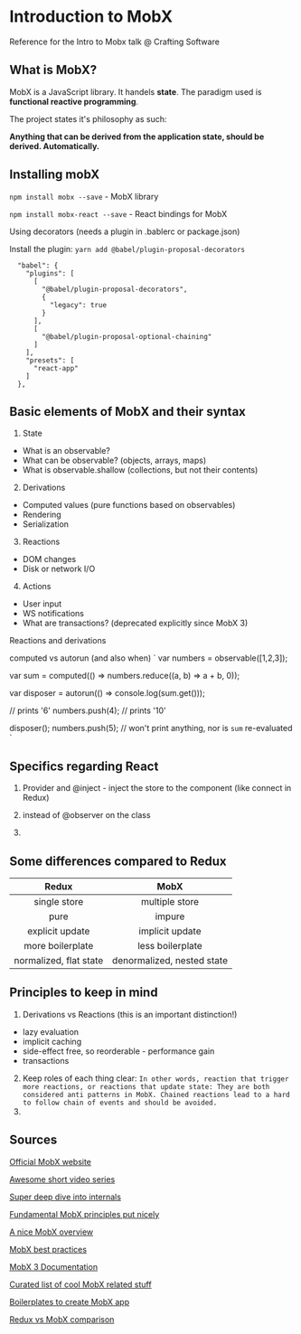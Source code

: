 # Introduction to MobX

Reference for the Intro to Mobx talk @ Crafting Software

## What is MobX?

MobX is a JavaScript library. It handels **state**. 
The paradigm used is **functional reactive programming**.

The project states it's philosophy as such:

**Anything that can be derived from the application state, should be derived. Automatically.**

## Installing mobX

`npm install mobx --save` - MobX library

`npm install mobx-react --save` - React bindings for MobX

Using decorators (needs a plugin in .bablerc or package.json)

Install the plugin:
`yarn add @babel/plugin-proposal-decorators`

```
  "babel": {
    "plugins": [
      [
        "@babel/plugin-proposal-decorators",
        {
          "legacy": true
        }
      ],
      [
        "@babel/plugin-proposal-optional-chaining"
      ]
    ],
    "presets": [
      "react-app"
    ]
  },
```

## Basic elements of MobX and their syntax

1. State
  - What is an observable?
  - What can be observable? (objects, arrays, maps)
  - What is observable.shallow (collections, but not their contents)
  
2. Derivations
  - Computed values (pure functions based on observables)
  - Rendering
  - Serialization

3. Reactions
  - DOM changes
  - Disk or network I/O

4. Actions
  - User input
  - WS notifications
  - What are transactions? (deprecated explicitly since MobX 3)
  

Reactions and derivations

computed vs autorun (and also when)
`
var numbers = observable([1,2,3]);

var sum = computed(() => numbers.reduce((a, b) => a + b, 0));

var disposer = autorun(() => console.log(sum.get()));

// prints '6'
numbers.push(4);
// prints '10'

disposer();
numbers.push(5);
// won't print anything, nor is `sum` re-evaluated
`

  
## Specifics regarding React

1. Provider and @inject - inject the store to the component (like connect in Redux)

2. <Observer> instead of @observer on the class
  
3.

## Some differences compared to Redux

| Redux  | MobX  |
|:-:|:-:|
|single store   | multiple store  |
| pure  | impure  |
| explicit update  | implicit update  | 
| more boilerplate | less boilerplate |
| normalized, flat state | denormalized, nested state |


## Principles to keep in mind

1. Derivations vs Reactions (this is an important distinction!)
  - lazy evaluation
  - implicit caching
  - side-effect free, so reorderable - performance gain
  - transactions
  
2. Keep roles of each thing clear:
`
In other words, reaction that trigger more reactions, or reactions that update state: They are both considered anti patterns in MobX. Chained reactions lead to a hard to follow chain of events and should be avoided.
`
3.

## Sources
[Official MobX website](https://mobx.js.org/getting-started.html)

[Awesome short video series](https://egghead.io/lessons/react-sync-the-ui-with-the-app-state-using-mobx-observable-and-observer-in-react)

[Super deep dive into internals](https://hackernoon.com/becoming-fully-reactive-an-in-depth-explanation-of-mobservable-55995262a254)

[Fundamental MobX principles put nicely](https://hackernoon.com/the-fundamental-principles-behind-mobx-7a725f71f3e8)

[A nice MobX overview](https://hackernoon.com/becoming-fully-reactive-an-in-depth-explanation-of-mobservable-55995262a254)

[MobX best practices](https://medium.com/dailyjs/mobx-react-best-practices-17e01cec4140)

[MobX 3 Documentation](https://github.com/mobxjs/mobx/blob/54557dc319b04e92e31cb87427bef194ec1c549c/docs/refguide/api.md)

[Curated list of cool MobX related stuff](https://github.com/mobxjs/awesome-mobx)

[Boilerplates to create MobX app](https://github.com/mobxjs/awesome-mobx#boilerplates)

[Redux vs MobX comparison](https://www.robinwieruch.de/redux-mobx-confusion/)
